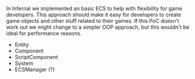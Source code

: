 In Infernal we implemented an basic ECS to help with flexibility for game developers. This approach should make it easy for developers to create game objects and other stuff related to their games. If this PoC doesn't work out we might change to a simpler OOP approach, but this wouldn't be ideal for performance reasons.

- Entity
- Component
- ScriptComponent
- System
- ECSManager (?)
